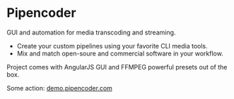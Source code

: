 # Pipencoder
GUI and automation for media transcoding and streaming.

- Create your custom pipelines using your favorite CLI media tools.
- Mix and match open-soure and commercial software in your workflow.

Project comes with AngularJS GUI and FFMPEG powerful presets out of the box.

Some action: [demo.pipencoder.com](http://demo.pipencoder.com)
